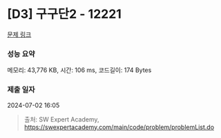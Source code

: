 # [D3] 구구단2 - 12221 

[문제 링크](https://swexpertacademy.com/main/code/problem/problemDetail.do?contestProbId=AXpz3dravpQDFATi) 

### 성능 요약

메모리: 43,776 KB, 시간: 106 ms, 코드길이: 174 Bytes

### 제출 일자

2024-07-02 16:05



> 출처: SW Expert Academy, https://swexpertacademy.com/main/code/problem/problemList.do